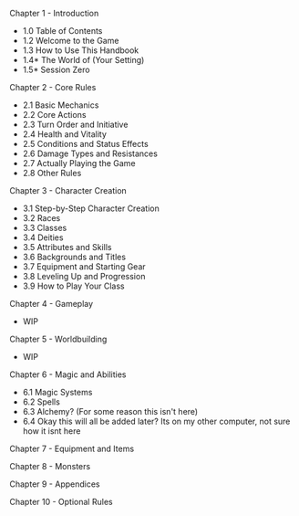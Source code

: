 Chapter 1 - Introduction
- 1.0 Table of Contents
- 1.2 Welcome to the Game
- 1.3 How to Use This Handbook
- 1.4* The World of (Your Setting)
- 1.5* Session Zero

Chapter 2 - Core Rules
- 2.1 Basic Mechanics
- 2.2 Core Actions
- 2.3 Turn Order and Initiative
- 2.4 Health and Vitality
- 2.5 Conditions and Status Effects
- 2.6 Damage Types and Resistances
- 2.7 Actually Playing the Game
- 2.8 Other Rules

Chapter 3 - Character Creation
- 3.1 Step-by-Step Character Creation
- 3.2 Races
- 3.3 Classes
- 3.4 Deities
- 3.5 Attributes and Skills
- 3.6 Backgrounds and Titles
- 3.7 Equipment and Starting Gear
- 3.8 Leveling Up and Progression
- 3.9 How to Play Your Class

Chapter 4 - Gameplay
- WIP

Chapter 5 - Worldbuilding
- WIP

Chapter 6 - Magic and Abilities
- 6.1 Magic Systems
- 6.2 Spells
- 6.3 Alchemy? (For some reason this isn't here)
- 6.4 Okay this will all be added later? Its on my other computer, not sure how it isnt here

Chapter 7 - Equipment and Items

Chapter 8 - Monsters

Chapter 9 - Appendices

Chapter 10 - Optional Rules